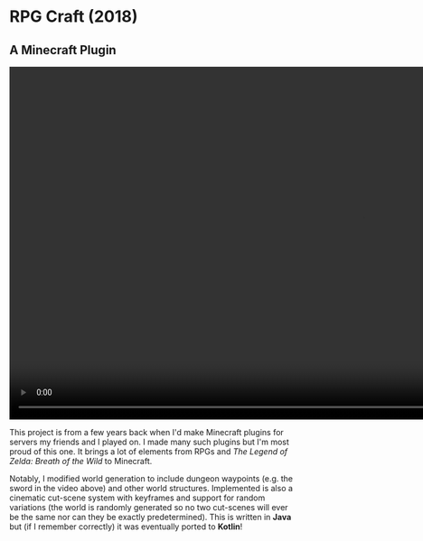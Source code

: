# RPG Craft (2018)
## A Minecraft Plugin

<video width="1250" autoplay loop muted playsinline>
    <source src="assets/preview.mp4" type="video/mp4" />
    Your browser does not support the video tag.
</video>

This project is from a few years back when I'd make Minecraft plugins for servers my friends and I played on. I made many such plugins but I'm most proud of this one. It brings a lot of elements from RPGs and *The Legend of Zelda: Breath of the Wild* to Minecraft.

Notably, I modified world generation to include dungeon waypoints (e.g. the sword in the video above) and other world structures. Implemented is also a cinematic cut-scene system with keyframes and support for random variations (the world is randomly generated so no two cut-scenes will ever be the same nor can they be exactly predetermined). This is written in **Java** but (if I remember correctly) it was eventually ported to **Kotlin**!